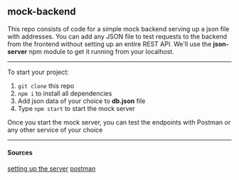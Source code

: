 ## mock-backend

This repo consists of code for a simple mock backend serving up a json file with addresses. You can add any JSON file to test requests to the backend from the frontend without setting up an entire REST API. We'll use the **json-server** npm module to get it running from your localhost.

---

To start your project:
1. `git clone` this repo
2. `npm i` to install all dependencies
3. Add json data of your choice to **db.json** file
4. Type `npm start` to start the mock server

Once you start the mock server, you can test the endpoints with Postman or any other service of your choice

---
#### Sources
[setting up the server](https://levelup.gitconnected.com/setting-a-fake-backend-server-in-less-than-60-seconds-a5b1a9c425ef)
[postman](https://www.getpostman.com)
